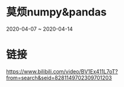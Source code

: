 # 莫烦numpy&pandas
2020-04-07 ~ 2020-04-14
# 链接
https://www.bilibili.com/video/BV1Ex411L7oT?from=search&seid=8281149702309701203
